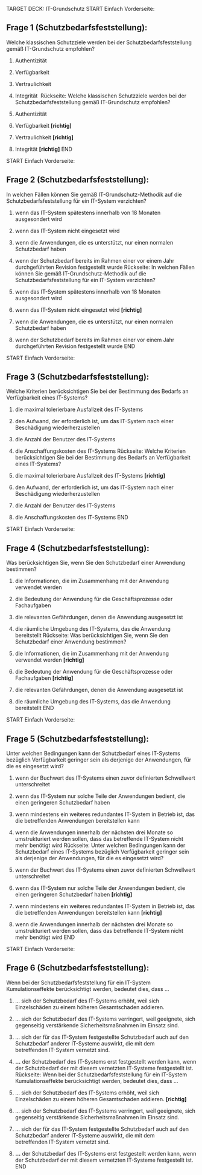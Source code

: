 TARGET DECK: IT-Grundschutz
START
Einfach
Vorderseite: 
## Frage 1 (Schutzbedarfsfeststellung):

Welche klassischen Schutzziele werden bei der Schutzbedarfsfeststellung gemäß IT-Grundschutz empfohlen?

1. Authentizität
2. Verfügbarkeit 
3. Vertraulichkeit 
4. Integrität 
Rückseite:
Welche klassischen Schutzziele werden bei der Schutzbedarfsfeststellung gemäß IT-Grundschutz empfohlen?

1. Authentizität
2. Verfügbarkeit **[richtig]**
3. Vertraulichkeit **[richtig]**
4. Integrität **[richtig]**
END

START
Einfach
Vorderseite: 
## Frage 2 (Schutzbedarfsfeststellung):

In welchen Fällen können Sie gemäß IT-Grundschutz-Methodik auf die Schutzbedarfsfeststellung für ein IT-System verzichten?

1. wenn das IT-System spätestens innerhalb von 18 Monaten ausgesondert wird
2. wenn das IT-System nicht eingesetzt wird 
3. wenn die Anwendungen, die es unterstützt, nur einen normalen Schutzbedarf haben
4. wenn der Schutzbedarf bereits im Rahmen einer vor einem Jahr durchgeführten Revision festgestellt wurde
Rückseite:
In welchen Fällen können Sie gemäß IT-Grundschutz-Methodik auf die Schutzbedarfsfeststellung für ein IT-System verzichten?

1. wenn das IT-System spätestens innerhalb von 18 Monaten ausgesondert wird
2. wenn das IT-System nicht eingesetzt wird **[richtig]**
3. wenn die Anwendungen, die es unterstützt, nur einen normalen Schutzbedarf haben
4. wenn der Schutzbedarf bereits im Rahmen einer vor einem Jahr durchgeführten Revision festgestellt wurde
END

START
Einfach
Vorderseite: 
## Frage 3 (Schutzbedarfsfeststellung):

Welche Kriterien berücksichtigen Sie bei der Bestimmung des Bedarfs an Verfügbarkeit eines IT-Systems?

1. die maximal tolerierbare Ausfallzeit des IT-Systems 
2. den Aufwand, der erforderlich ist, um das IT-System nach einer Beschädigung wiederherzustellen
3. die Anzahl der Benutzer des IT-Systems
4. die Anschaffungskosten des IT-Systems
Rückseite:
Welche Kriterien berücksichtigen Sie bei der Bestimmung des Bedarfs an Verfügbarkeit eines IT-Systems?

1. die maximal tolerierbare Ausfallzeit des IT-Systems **[richtig]**
2. den Aufwand, der erforderlich ist, um das IT-System nach einer Beschädigung wiederherzustellen
3. die Anzahl der Benutzer des IT-Systems
4. die Anschaffungskosten des IT-Systems
END

START
Einfach
Vorderseite: 
## Frage 4 (Schutzbedarfsfeststellung):

Was berücksichtigen Sie, wenn Sie den Schutzbedarf einer Anwendung bestimmen?

1. die Informationen, die im Zusammenhang mit der Anwendung verwendet werden 
2. die Bedeutung der Anwendung für die Geschäftsprozesse oder Fachaufgaben 
3. die relevanten Gefährdungen, denen die Anwendung ausgesetzt ist
4. die räumliche Umgebung des IT-Systems, das die Anwendung bereitstellt
Rückseite:
Was berücksichtigen Sie, wenn Sie den Schutzbedarf einer Anwendung bestimmen?

1. die Informationen, die im Zusammenhang mit der Anwendung verwendet werden **[richtig]**
2. die Bedeutung der Anwendung für die Geschäftsprozesse oder Fachaufgaben **[richtig]**
3. die relevanten Gefährdungen, denen die Anwendung ausgesetzt ist
4. die räumliche Umgebung des IT-Systems, das die Anwendung bereitstellt
END

START
Einfach
Vorderseite: 
## Frage 5 (Schutzbedarfsfeststellung):

Unter welchen Bedingungen kann der Schutzbedarf eines IT-Systems bezüglich Verfügbarkeit geringer sein als derjenige der Anwendungen, für die es eingesetzt wird?

1. wenn der Buchwert des IT-Systems einen zuvor definierten Schwellwert unterschreitet
2. wenn das IT-System nur solche Teile der Anwendungen bedient, die einen geringeren Schutzbedarf haben 
3. wenn mindestens ein weiteres redundantes IT-System in Betrieb ist, das die betreffenden Anwendungen bereitstellen kann 
4. wenn die Anwendungen innerhalb der nächsten drei Monate so umstrukturiert werden sollen, dass das betreffende IT-System nicht mehr benötigt wird
Rückseite:
Unter welchen Bedingungen kann der Schutzbedarf eines IT-Systems bezüglich Verfügbarkeit geringer sein als derjenige der Anwendungen, für die es eingesetzt wird?

1. wenn der Buchwert des IT-Systems einen zuvor definierten Schwellwert unterschreitet
2. wenn das IT-System nur solche Teile der Anwendungen bedient, die einen geringeren Schutzbedarf haben **[richtig]**
3. wenn mindestens ein weiteres redundantes IT-System in Betrieb ist, das die betreffenden Anwendungen bereitstellen kann **[richtig]**
4. wenn die Anwendungen innerhalb der nächsten drei Monate so umstrukturiert werden sollen, dass das betreffende IT-System nicht mehr benötigt wird
END

START
Einfach
Vorderseite: 
## Frage 6 (Schutzbedarfsfeststellung):

Wenn bei der Schutzbedarfsfeststellung für ein IT-System Kumulationseffekte berücksichtigt werden, bedeutet dies, dass …

1. … sich der Schutzbedarf des IT-Systems erhöht, weil sich Einzelschäden zu einem höheren Gesamt­schaden addieren. 
2. … sich der Schutzbedarf des IT-Systems verringert, weil geeignete, sich gegenseitig verstärkende Sicherheitsmaßnahmen im Einsatz sind.
3. … sich der für das IT-System festgestellte Schutzbedarf auch auf den Schutzbedarf anderer IT-Systeme auswirkt, die mit dem betreffenden IT-System vernetzt sind.
4. **…** der Schutzbedarf des IT-Systems erst festgestellt werden kann, wenn der Schutzbedarf der mit diesem vernetzten IT-Systeme festgestellt ist.
Rückseite:
Wenn bei der Schutzbedarfsfeststellung für ein IT-System Kumulationseffekte berücksichtigt werden, bedeutet dies, dass …

1. … sich der Schutzbedarf des IT-Systems erhöht, weil sich Einzelschäden zu einem höheren Gesamt­schaden addieren. **[richtig]**
2. … sich der Schutzbedarf des IT-Systems verringert, weil geeignete, sich gegenseitig verstärkende Sicherheitsmaßnahmen im Einsatz sind.
3. … sich der für das IT-System festgestellte Schutzbedarf auch auf den Schutzbedarf anderer IT-Systeme auswirkt, die mit dem betreffenden IT-System vernetzt sind.
4. **…** der Schutzbedarf des IT-Systems erst festgestellt werden kann, wenn der Schutzbedarf der mit diesem vernetzten IT-Systeme festgestellt ist.
END
